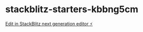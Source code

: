 # stackblitz-starters-kbbng5cm

[Edit in StackBlitz next generation editor ⚡️](https://stackblitz.com/~/github.com/MARLLON8687/stackblitz-starters-kbbng5cm)